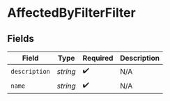 # AffectedByFilterFilter


## Fields

| Field              | Type               | Required           | Description        |
| ------------------ | ------------------ | ------------------ | ------------------ |
| `description`      | *string*           | :heavy_check_mark: | N/A                |
| `name`             | *string*           | :heavy_check_mark: | N/A                |